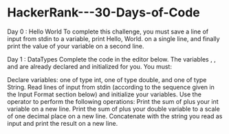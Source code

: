 # HackerRank---30-Days-of-Code

Day 0 : Hello World
To complete this challenge, you must save a line of input from stdin to a variable, print Hello, World. on a single line, and finally print the value of your variable on a second line.

Day 1 : DataTypes
Complete the code in the editor below. The variables , , and  are already declared and initialized for you. You must:

Declare  variables: one of type int, one of type double, and one of type String.
Read  lines of input from stdin (according to the sequence given in the Input Format section below) and initialize your  variables.
Use the  operator to perform the following operations:
Print the sum of  plus your int variable on a new line.
Print the sum of  plus your double variable to a scale of one decimal place on a new line.
Concatenate  with the string you read as input and print the result on a new line.
